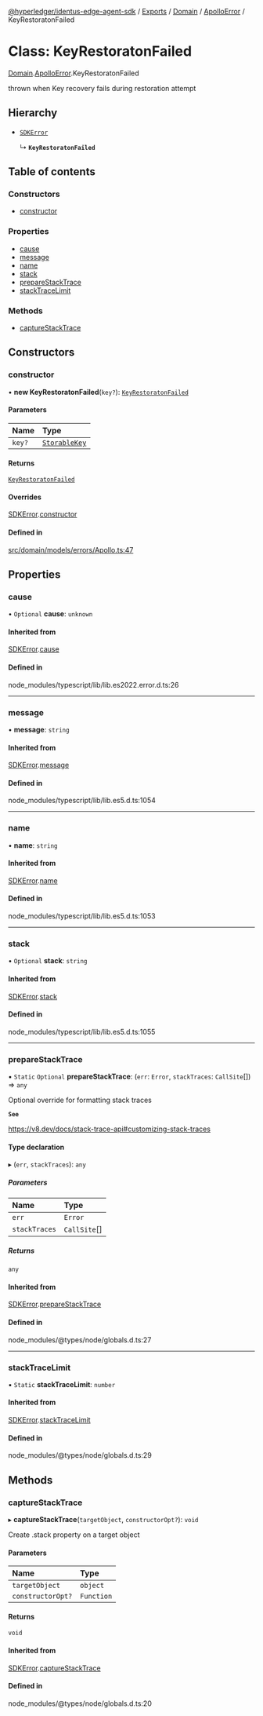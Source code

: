 [@hyperledger/identus-edge-agent-sdk](../README.md) / [Exports](../modules.md) / [Domain](../modules/Domain.md) / [ApolloError](../modules/Domain.ApolloError.md) / KeyRestoratonFailed

# Class: KeyRestoratonFailed

[Domain](../modules/Domain.md).[ApolloError](../modules/Domain.ApolloError.md).KeyRestoratonFailed

thrown when Key recovery fails during restoration attempt

## Hierarchy

- [`SDKError`](Domain.CommonError.SDKError.md)

  ↳ **`KeyRestoratonFailed`**

## Table of contents

### Constructors

- [constructor](Domain.ApolloError.KeyRestoratonFailed.md#constructor)

### Properties

- [cause](Domain.ApolloError.KeyRestoratonFailed.md#cause)
- [message](Domain.ApolloError.KeyRestoratonFailed.md#message)
- [name](Domain.ApolloError.KeyRestoratonFailed.md#name)
- [stack](Domain.ApolloError.KeyRestoratonFailed.md#stack)
- [prepareStackTrace](Domain.ApolloError.KeyRestoratonFailed.md#preparestacktrace)
- [stackTraceLimit](Domain.ApolloError.KeyRestoratonFailed.md#stacktracelimit)

### Methods

- [captureStackTrace](Domain.ApolloError.KeyRestoratonFailed.md#capturestacktrace)

## Constructors

### constructor

• **new KeyRestoratonFailed**(`key?`): [`KeyRestoratonFailed`](Domain.ApolloError.KeyRestoratonFailed.md)

#### Parameters

| Name | Type |
| :------ | :------ |
| `key?` | [`StorableKey`](../interfaces/Domain.StorableKey-1.md) |

#### Returns

[`KeyRestoratonFailed`](Domain.ApolloError.KeyRestoratonFailed.md)

#### Overrides

[SDKError](Domain.CommonError.SDKError.md).[constructor](Domain.CommonError.SDKError.md#constructor)

#### Defined in

[src/domain/models/errors/Apollo.ts:47](https://github.com/hyperledger-identus/sdk-ts/blob/bc699428ddd8313d8025ef810d8e7784a65f26cc/src/domain/models/errors/Apollo.ts#L47)

## Properties

### cause

• `Optional` **cause**: `unknown`

#### Inherited from

[SDKError](Domain.CommonError.SDKError.md).[cause](Domain.CommonError.SDKError.md#cause)

#### Defined in

node_modules/typescript/lib/lib.es2022.error.d.ts:26

___

### message

• **message**: `string`

#### Inherited from

[SDKError](Domain.CommonError.SDKError.md).[message](Domain.CommonError.SDKError.md#message)

#### Defined in

node_modules/typescript/lib/lib.es5.d.ts:1054

___

### name

• **name**: `string`

#### Inherited from

[SDKError](Domain.CommonError.SDKError.md).[name](Domain.CommonError.SDKError.md#name)

#### Defined in

node_modules/typescript/lib/lib.es5.d.ts:1053

___

### stack

• `Optional` **stack**: `string`

#### Inherited from

[SDKError](Domain.CommonError.SDKError.md).[stack](Domain.CommonError.SDKError.md#stack)

#### Defined in

node_modules/typescript/lib/lib.es5.d.ts:1055

___

### prepareStackTrace

▪ `Static` `Optional` **prepareStackTrace**: (`err`: `Error`, `stackTraces`: `CallSite`[]) => `any`

Optional override for formatting stack traces

**`See`**

https://v8.dev/docs/stack-trace-api#customizing-stack-traces

#### Type declaration

▸ (`err`, `stackTraces`): `any`

##### Parameters

| Name | Type |
| :------ | :------ |
| `err` | `Error` |
| `stackTraces` | `CallSite`[] |

##### Returns

`any`

#### Inherited from

[SDKError](Domain.CommonError.SDKError.md).[prepareStackTrace](Domain.CommonError.SDKError.md#preparestacktrace)

#### Defined in

node_modules/@types/node/globals.d.ts:27

___

### stackTraceLimit

▪ `Static` **stackTraceLimit**: `number`

#### Inherited from

[SDKError](Domain.CommonError.SDKError.md).[stackTraceLimit](Domain.CommonError.SDKError.md#stacktracelimit)

#### Defined in

node_modules/@types/node/globals.d.ts:29

## Methods

### captureStackTrace

▸ **captureStackTrace**(`targetObject`, `constructorOpt?`): `void`

Create .stack property on a target object

#### Parameters

| Name | Type |
| :------ | :------ |
| `targetObject` | `object` |
| `constructorOpt?` | `Function` |

#### Returns

`void`

#### Inherited from

[SDKError](Domain.CommonError.SDKError.md).[captureStackTrace](Domain.CommonError.SDKError.md#capturestacktrace)

#### Defined in

node_modules/@types/node/globals.d.ts:20
